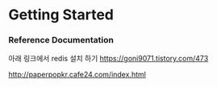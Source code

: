 # Getting Started

### Reference Documentation
아래 링크에서 redis 설치 하기 
https://goni9071.tistory.com/473

http://paperpopkr.cafe24.com/index.html